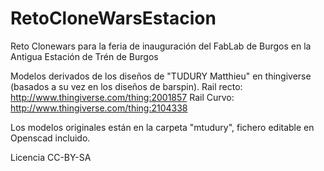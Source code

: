 # RetoCloneWarsEstacion

Reto Clonewars para la feria de inauguración del FabLab de Burgos en la Antigua Estación de Trén de Burgos

Modelos derivados de los diseños de "TUDURY Matthieu" en thingiverse (basados a su vez en los diseños de barspin).
	Rail recto: http://www.thingiverse.com/thing:2001857
	Rail Curvo: http://www.thingiverse.com/thing:2104338

Los modelos originales están en la carpeta "mtudury", fichero editable en Openscad incluido.

Licencia CC-BY-SA